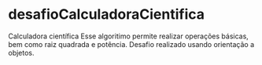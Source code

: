 # desafioCalculadoraCientifica
Calculadora científica
Esse algoritimo permite realizar operações básicas, bem como raiz quadrada e potência. Desafio realizado usando orientação a objetos.
